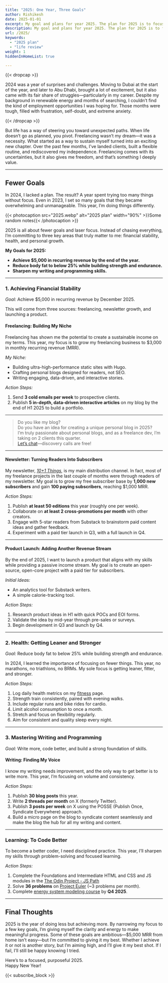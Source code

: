```yaml
---
title: "2025: One Year, Three Goals"
author: Rishikesh
date: 2025-01-01
excerpt: My goal and plans for year 2025. The plan for 2025 is to focus on just three areas.
description: My goal and plans for year 2025. The plan for 2025 is to focus on just three areas.
url: /2025/
keywords:
  - "2025 plan"
  - "life review"
weight: 1
hiddenInHomeList: true

---
```


{{< dropcap >}}

2024 was a year of surprises and challenges. Moving to Dubai at the start of the year, and later to Abu Dhabi, brought a lot of excitement, but it also came with its fair share of struggles—particularly in my career. Despite my background in renewable energy and months of searching, I couldn’t find the kind of employment opportunities I was hoping for. Those months were tough, filled with frustration, self-doubt, and extreme anxiety.


{{< /dropcap >}}

But life has a way of steering you toward unexpected paths. When life doesn’t go as planned, you pivot. Freelancing wasn’t my dream—it was a necessity. What started as a way to sustain myself turned into an exciting new chapter. Over the past few months, I’ve landed clients, built a flexible routine, and rediscovered my independence. Freelancing comes with its uncertainties, but it also gives me freedom, and that’s something I deeply value.

---

## Fewer Goals

In 2024, I lacked a plan. The result? A year spent trying too many things without focus. Even in 2023, I set so many goals that they became overwhelming and unmanageable. This year, I’m doing things differently.

{{< photocaption src="2025.webp" alt="2025 plan" width="90%" >}}Some random notes{{< /photocaption >}}


2025 is all about fewer goals and laser focus. Instead of chasing everything, I’m committing to three key areas that truly matter to me: financial stability, health, and personal growth.

**My Goals for 2025:**

- **Achieve $5,000 in recurring revenue by the end of the year.**
- **Reduce body fat to below 25% while building strength and endurance.**
- **Sharpen my writing and programming skills.**

---

### **1. Achieving Financial Stability**

*Goal:* Achieve $5,000 in recurring revenue by December 2025.

This will come from three sources: freelancing, newsletter growth, and launching a product.

#### **Freelancing: Building My Niche**

Freelancing has shown me the potential to create a sustainable income on my terms. This year, my focus is to grow my freelancing business to $3,000 in monthly recurring revenue (MRR).

*My Niche:*

- Building ultra-high-performance static sites with Hugo.
- Crafting personal blogs designed for readers, not SEO.
- Writing engaging, data-driven, and interactive stories.

_Action Steps:_

1. Send **3 cold emails per week** to prospective clients.
2. Publish **5 in-depth, data-driven interactive articles** on my blog by the end of H1 2025 to build a portfolio.

---

>Do you like my blog?   
Do you have an idea for creating a unique personal blog in 2025?   
I’m truly passionate about personal blogs, and as a freelance dev, I’m taking on 2 clients this quarter.   
[Let’s chat](/contact/)—discovery calls are free!



---

#### **Newsletter: Turning Readers Into Subscribers**

My newsletter, _[10+1 Things](https://newsletter.rishikeshs.com/)_, is my main distribution channel. In fact, most of my freelance projects in the last couple of months were through readers of my newsletter. My goal is to grow my free subscriber base by **1,000 new subscribers** and gain **100 paying subscribers**, reaching $1,000 MRR.

_Action Steps:_

1. Publish **at least 50 editions** this year (roughly one per week).
2. Collaborate on **at least 2 cross-promotions per month** with other creators.
3. Engage with 5-star readers from Substack to brainstorm paid content ideas and gather feedback.
4. Experiment with a paid tier launch in Q3, with a full launch in Q4.

---

#### **Product Launch: Adding Another Revenue Stream**

By the end of 2025, I want to launch a product that aligns with my skills while providing a passive income stream. My goal is to create an open-source, open-core project with a paid tier for subscribers.

_Initial Ideas:_

- An analytics tool for Substack writers.
- A simple calorie-tracking tool.

_Action Steps:_

1. Research product ideas in H1 with quick POCs and EOI forms.
2. Validate the idea by mid-year through pre-sales or surveys.
3. Begin development in Q3 and launch by Q4.

---

### **2. Health: Getting Leaner and Stronger**

*Goal:* Reduce body fat to below 25% while building strength and endurance.

In 2024, I learned the importance of focusing on fewer things. This year, no marathons, no triathlons, no BRMs. My sole focus is getting leaner, fitter, and stronger.

_Action Steps:_

1. Log daily health metrics on my [fitness](/fitness-log/) page.
2. Strength train consistently, paired with evening walks.
3. Include regular runs and bike rides for cardio.
4. Limit alcohol consumption to once a month.
5. Stretch and focus on flexibility regularly.
6. Aim for consistent and quality sleep every night.

---

### **3. Mastering Writing and Programming**

*Goal:* Write more, code better, and build a strong foundation of skills.

#### **Writing: Finding My Voice**

I know my writing needs improvement, and the only way to get better is to write more. This year, I’m focusing on volume and consistency.

_Action Steps:_

1. Publish **30 blog posts** this year.
2. Write **2 threads per month** on X (formerly Twitter).
3. Publish **3 posts per week** on X using the POSSE (Publish Once, Syndicate Everywhere) approach.
4. Build a micro page on the blog to syndicate content seamlessly and make the blog the hub for all my writing and content.

---

### **Learning: To Code Better**

To become a better coder, I need disciplined practice. This year, I’ll sharpen my skills through problem-solving and focused learning.

_Action Steps:_

1. Complete the Foundations and Intermediate HTML and CSS and JS modules in the [The Odin Project - JS Path](https://www.theodinproject.com/paths/full-stack-javascript)
3. Solve **36 problems** on [Project Euler](https://projecteuler.net/) (~3 problems per month).
4. Complete [energy system modeling course](https://nworbmot.org/courses/esm-2020/) by **Q4 2025**.

---

## **Final Thoughts**

2025 is the year of doing less but achieving more. By narrowing my focus to a few key goals, I’m giving myself the clarity and energy to make meaningful progress. Some of these goals are ambitious—$5,000 MRR from home isn’t easy—but I’m committed to giving it my best. Whether I achieve it or not is another story, but I’m aiming high, and I’ll give it my best shot. If I fail, I’ll still be happy knowing I tried.

Here’s to a focused, purposeful 2025.  
Happy New Year!


{{< subscribe_block >}}
